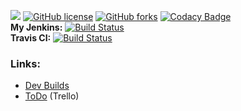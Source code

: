 [![](https://jitpack.io/v/Phyrone/Lobby-Rel.svg)](https://jitpack.io/#Phyrone/Lobby-Rel) [![GitHub license](https://img.shields.io/github/license/Phyrone/Lobby-Rel.svg)](https://github.com/Phyrone/Lobby-Rel/blob/master/LICENSE) [![GitHub forks](https://img.shields.io/github/forks/Phyrone/Lobby-Rel.svg)](https://github.com/Phyrone/Lobby-Rel/network) [![Codacy Badge](https://api.codacy.com/project/badge/Grade/a5f693273ce0430d8259d96d437bd42e)](https://www.codacy.com/app/Phyrone/Lobby-Rel?utm_source=github.com&amp;utm_medium=referral&amp;utm_content=Phyrone/Lobby-Rel&amp;utm_campaign=Badge_Grade)  
**My Jenkins:** [![Build Status](https://ci.phyrone.de/buildStatus/icon?job=Lobby-Rel/master)](https://ci.phyrone.de/job/Lobby-Rel/job/master/)  
**Travis CI:**  [![Build Status](https://travis-ci.org/Phyrone/Lobby-Rel.svg?branch=master)](https://travis-ci.org/Phyrone/Lobby-Rel)  
### Links:
- [Dev Builds](https://ci.phyrone.de/job/LobbyRelProject/job/Lobby-Rel/job/master/)
- [ToDo](https://trello.com/b/CMpvKvmk) (Trello)
